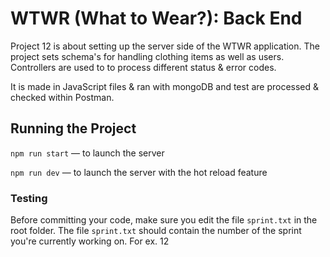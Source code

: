 # WTWR (What to Wear?): Back End

Project 12 is about setting up the server side of the WTWR application. The project sets schema's for handling clothing items as well as users. Controllers are used to to process different status & error codes.

It is made in JavaScript files & ran with mongoDB and test are processed & checked within Postman.

## Running the Project

`npm run start` — to launch the server

`npm run dev` — to launch the server with the hot reload feature

### Testing

Before committing your code, make sure you edit the file `sprint.txt` in the root folder. The file `sprint.txt` should contain the number of the sprint you're currently working on. For ex. 12
